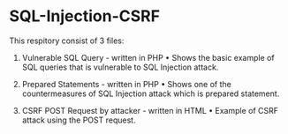 # SQL-Injection-CSRF

This respitory consist of 3 files:
1. Vulnerable SQL Query - written in PHP
• Shows the basic example of SQL queries that is vulnerable to SQL Injection attack.

2. Prepared Statements - written in PHP
• Shows one of the countermeasures of SQL Injection attack which is prepared statement.

3. CSRF POST Request by attacker - written in HTML
• Example of CSRF attack using the POST request.

